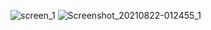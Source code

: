 ![screen_1](https://user-images.githubusercontent.com/70612675/130337796-580e6d34-f6e8-4e25-aa32-cb54f30428ab.gif)
![Screenshot_20210822-012455_1](https://user-images.githubusercontent.com/70612675/130338118-91a2f0c6-24de-47a4-bae7-5eff0fdaca63.png)
